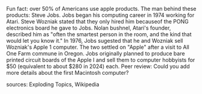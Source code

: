 Fun fact: over 50% of Americans use apple products. The man behind these products: Steve Jobs. Jobs began his computing career in 1974 working for Atari. Steve Wozniak stated that they only hired him becauseof the PONG electronics board he gave to Jobs. Nolan bushnel, Atari's founder, described him as "often the smartest person in the room, and the kind that would let you know it." In 1976, Jobs sugested that he and Wozniak sell Wozniak's Apple 1 computer. The two settled on "Apple" after a visit to All One Farm commune in Oregon. Jobs originally planned to produce bare printed circuit boards of the Apple I and sell them to computer hobbyists for $50 (equivalent to about $280 in 2024) each. Peer review: Could you add more details about the first Macintosh computer?

sources: Exploding Topics, Wikipedia
